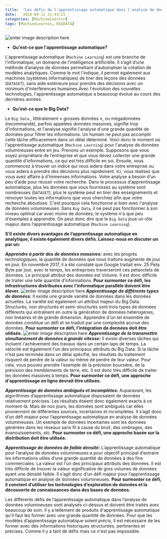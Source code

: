 ```yaml
---
title:  "Les défis de l'apprentissage automatique dans l'analyse de données massives"
date:   2018-09-11 21:43:21
categories: [MachineLearnin]
tags: [MachineLearnin, BIGDATA]
---
```

![enter image description here](https://technofaq.org/wp-content/uploads/2018/01/1KzmIUYPmxgEHhXX7SlbP4w-620x350.jpeg)


 - **Qu'est-ce que l'apprentissage automatique?**
 
L'apprentissage automatique (`Machine Learning`) est une branche de l'informatique, un domaine de l'intelligence artificielle. Il s’agit d’une méthode d’analyse de données permettant d’automatiser la création de modèles analytiques. Comme le mot l'indique, il permet également aux machines (systèmes informatiques) de tirer des leçons des données (`DATASET`), sans aide extérieure pour prendre des décisions avec un minimum d'interférences humaines.Avec l'évolution des nouvelles technologies, l'apprentissage automatique a beaucoup évolué au cours des dernières années.
 
 - **Qu'est-ce que le Big Data?**

Le `Big Data` , littéralement « grosses données », ou mégadonnées (recommandé), parfois appelées données massives, signifie trop d'informations, et l'analyse signifie l'analyse d'une grande quantité de données pour filtrer les informations. Un humain ne peut pas accomplir cette tâche efficacement dans un délai déterminé. Voici donc le moment où l'apprentissage automatique (`Machine Learning`) pour l'analyse de données volumineuses entre en jeu. Prenons un exemple. Supposons que vous soyez propriétaire de l’entreprise et que vous devez collecter une grande quantité d’informations, ce qui est très difficile en soi. Ensuite, vous commencez à trouver un indice qui vous aidera dans votre entreprise ou vous aidera à prendre des décisions plus rapidement. Ici, vous réalisez que vous avez affaire à d’immenses informations. Votre analyse a besoin d’un peu d’aide pour réussir votre recherche. Dans le processus d’apprentissage automatique, plus les données que vous fournissez au système sont nombreuses (`DATASET`), plus le système peut en tirer des enseignements et renvoyer toutes les informations que vous cherchiez afin que votre recherche aboutisse. C'est pourquoi cela fonctionne si bien avec l'analyse de données volumineuses. Sans `Big Data`, il ne peut pas fonctionner à son niveau optimal car avec moins de données, le système n'a que peu d'exemples à apprendre. On peut donc dire que le `Big Data` joue un rôle majeur dans l’apprentissage automatique (`Machine Learning`).

**S’il existe divers avantages de l’apprentissage automatique en analytique, il existe également divers défis. Laissez-nous en discuter un par un:**

***Apprendre à  partir des de données massives:*** avec les progrès technologiques, la quantité de données que nous traitons augmente de jour en jour. En novembre 2017, il a été constaté que Google traitait env. 25    Peta Byte par jour, avec le temps, les entreprises traverseront ces pétaoctets de données. Le principal attribut des données est Volume. Il est donc difficile de traiter une telle quantité d’informations. **Pour surmonter ce défi, les infrastructures distribuées avec l'informatique parallèle doivent être élever.**
![enter image description here](https://pbs.twimg.com/media/DFCyLpOWAAAC73q.jpg)
***Apprentissage de différents types de données:*** Il existe une grande variété de données dans les données actuelles. La variété est également un attribut majeur du Big Data. Structurés, non structurés et semi-structurés sont trois types de données différents qui entraînent en outre la génération de données hétérogènes, non linéaires et de grande dimension. Apprendre d'un tel ensemble de données constitue un défi et se traduit par une complexité accrue des données. **Pour surmonter ce défi, l’intégration de données doit être utilisée.**
![enter image description here](https://miro.medium.com/max/1400/1*W8JwjcT2OuZp5WMhKZ-Cuw.png)
***Apprentissage de la transmettre simultanément de données à grande vitesse:*** Il existe diverses tâches qui incluent l'achèvement des travaux dans un certain laps de temps. La vélocité est également l'un des principaux attributs du Big Data. Si la tâche n'est pas terminée dans un délai spécifié, les résultats du traitement risquent de perdre de la valeur ou même de perdre de leur valeur. Pour cela, vous pouvez prendre l'exemple de la prévision boursière, de la prévision des tremblements de terre, etc. Il est donc très difficile de traiter les données massives à temps. **Pour surmonter ce défi, une approche d'apprentissage en ligne devrait être utilisée.**

***Apprentissage de données ambiguës et incomplètes:*** Auparavant, les algorithmes d’apprentissage automatique disposaient de données relativement précises. Les résultats étaient donc également exacts à ce moment-là. Mais de nos jours, les données sont ambiguës car elles proviennent de différentes sources, incertaines et incomplètes. Il s’agit donc d’un défi majeur pour l’apprentissage automatique en analyse de données volumineuses. Un exemple de données incertaines sont les données générées dans les réseaux sans fil à cause du bruit, des ombrages, des évanouissements, etc. **Pour surmonter ce défi, une approche basée sur la distribution doit être utilisée.**

***Apprentissage de données de faible densité:*** L’apprentissage automatique pour l’analyse de données volumineuses a pour objectif principal d’extraire les informations utiles d’une grande quantité de données à des fins commerciales. La valeur est l'un des principaux attributs des données. Il est très difficile de trouver la valeur significative de gros volumes de données ayant une densité faible. Il s’agit donc d’un défi majeur pour l’apprentissage automatique en analyse de données volumineuses. **Pour surmonter ce défi, il convient d’utiliser les technologies d’exploration de données et la découverte de connaissances dans des bases de données.**

Les différents défis de l’apprentissage automatique dans l’analyse de données volumineuses sont analysés ci-dessus et doivent être traités avec beaucoup de soin. Il y a tellement de produits d'apprentissage automatique qu'il faut les former avec une grande quantité de données. Pour que les modèles d’apprentissage automatique soient précis, il est nécessaire de les former avec des informations historiques structurées, pertinentes et précises. Comme il y a tant de défis mais ce n'est pas impossible.
